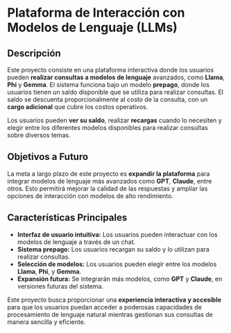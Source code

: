 # Plataforma de Interacción con Modelos de Lenguaje (LLMs)

## Descripción

Este proyecto consiste en una plataforma interactiva donde los usuarios pueden **realizar consultas a modelos de lenguaje** avanzados, como **Llama**, **Phi** y **Gemma**. El sistema funciona bajo un modelo **prepago**, donde los usuarios tienen un saldo disponible que se utiliza para realizar consultas. El saldo se descuenta proporcionalmente al costo de la consulta, con un **cargo adicional** que cubre los costos operativos.

Los usuarios pueden **ver su saldo**, realizar **recargas** cuando lo necesiten y elegir entre los diferentes modelos disponibles para realizar consultas sobre diversos temas.

## Objetivos a Futuro

La meta a largo plazo de este proyecto es **expandir la plataforma** para integrar modelos de lenguaje más avanzados como **GPT**, **Claude**, entre otros. Esto permitirá mejorar la calidad de las respuestas y ampliar las opciones de interacción con modelos de alto rendimiento.

## Características Principales

* **Interfaz de usuario intuitiva:** Los usuarios pueden interactuar con los modelos de lenguaje a través de un chat.
* **Sistema prepago:** Los usuarios recargan su saldo y lo utilizan para realizar consultas.
* **Selección de modelos:** Los usuarios pueden elegir entre los modelos **Llama**, **Phi**, y **Gemma**.
* **Expansión futura:** Se integrarán más modelos, como **GPT** y **Claude**, en versiones futuras del sistema.

Este proyecto busca proporcionar una **experiencia interactiva y accesible** para que los usuarios puedan acceder a poderosas capacidades de procesamiento de lenguaje natural mientras gestionan sus consultas de manera sencilla y eficiente.

